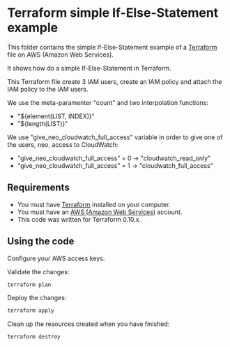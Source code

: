 # Terraform simple If-Else-Statement example

This folder contains the simple If-Else-Statement example of a [Terraform](https://www.terraform.io/) file on AWS (Amazon Web Services).

It shows how do a simple If-Else-Statement in Terraform.

This Terraform file create 3 IAM users, create an IAM policy and attach the IAM policy to the IAM users.

We use the meta-paramenter "count" and two interpolation functions:

* "${element(LIST, INDEX)}"
* "${length(LIST)}"

We use "give_neo_cloudwatch_full_access" variable in order to give one of the users, neo, access to CloudWatch:

* "give_neo_cloudwatch_full_access" = 0 -> "cloudwatch_read_only"
* "give_neo_cloudwatch_full_access" = 1 -> "cloudwatch_full_access"

## Requirements

* You must have [Terraform](https://www.terraform.io/) installed on your computer.
* You must have an [AWS (Amazon Web Services)](http://aws.amazon.com/) account.
* This code was written for Terraform 0.10.x.

## Using the code

Configure your AWS access keys.

Validate the changes:

```bash
terraform plan
```

Deploy the changes:

```bash
terraform apply
```

Clean up the resources created when you have finished:

```bash
terraform destroy
```